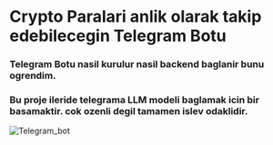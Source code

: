 # Crypto Paralari anlik olarak takip edebilecegin Telegram Botu

### Telegram Botu nasil kurulur nasil backend baglanir bunu ogrendim.

### Bu proje ileride telegrama LLM modeli baglamak icin bir basamaktir. cok ozenli degil tamamen islev odaklidir.

![Telegram_bot]("telegram_bot.png")
